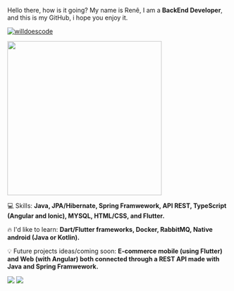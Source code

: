 
<p align="left">
  
  Hello there, how is it going? My name is Renê, I am a <strong>BackEnd Developer</strong>, and this is my GitHub, i hope you enjoy it.
  <br>
</p>
<p align="left"> <a href="https://github.com/ryo-ma/github-profile-trophy"><img src="https://github-profile-trophy.vercel.app/?username=reness0&theme=nord" alt="willdoescode" /></a> </p>




<p align='left'>
  <a href="#"><img src="https://github-readme-stats.vercel.app/api/top-langs/?username=reness0&layout=compact&theme=react" width="350"></a>
</p>


<p align="left">
  
  💻 Skills: <strong>Java, JPA/Hibernate, Spring Framwework, API REST, TypeScript (Angular and Ionic), MYSQL, HTML/CSS, and Flutter.</strong>
</p>
<p align="left">
  🔥 I'd like to learn: <strong>Dart/Flutter frameworks, Docker, RabbitMQ, Native android (Java or Kotlin).</strong>
</p>
<p align="left">
 💡 Future projects ideas/coming soon: <strong>E-commerce mobile (using Flutter) and Web (with Angular) both connected through a REST API made with Java and Spring Framwework.</strong>
</p>

<p align="left">
<a href="mailto:renejr.arraes286@gmail.com" alt="Gmail">
<img src="https://img.shields.io/badge/-Gmail-e34c41?style=flat-square&labelColor=e34c41&logo=gmail&logoColor=white&link=renejr.arraes286@gmail.com@gmail.com" /></a>
  
<a href="https://www.linkedin.com/in/renê-júnior-55901b198/" alt="Linkedin">
<img src="https://img.shields.io/badge/-Linkedin-blue?style=flat-square&logo=Linkedin&logoColor=white&link=https://www.linkedin.com/in/renê-júnior-55901b198/" /></a>
  

 
 
